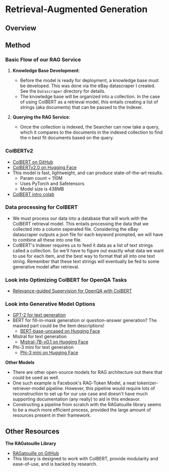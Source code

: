 # Retrieval-Augmented Generation

## Overview

## Method

### Basic Flow of our RAG Service

1. **Knowledge Base Development**: 
   - Before the model is ready for deployment, a knowledge base must be developed. This was done via the eBay datascraper I created. See the `Datascraper` directory for details.
   - The knowledge base will be organized into a collection. In the case of using ColBERT as a retrieval model, this entails creating a list of strings (aka documents) that can be passed to the Indexer.
  
2. **Querying the RAG Service**: 
   - Once the collection is indexed, the Searcher can now take a query, which it compares to the documents in the indexed collection to find the n best fit documents based on the query.


### ColBERTv2
- [ColBERT on GitHub](https://github.com/stanford-futuredata/ColBERT?tab=readme-ov-file)
- [ColBERTv2.0 on Hugging Face](https://huggingface.co/colbert-ir/colbertv2.0)
- This model is fast, lightweight, and can produce state-of-the-art results.
  - Param count = 110M
  - Uses PyTorch and Safetensors
  - Model size is 438MB
- [ColBERT intro colab](https://colab.research.google.com/github/stanford-futuredata/ColBERT/blob/main/docs/intro2new.ipynb#scrollTo=JRiOnzxtwI0j)


### Data processing for ColBERT
- We must process our data into a database that will work with the ColBERT retrieval model. This entails processing the data that we collected into a column seperated file. Considering the eBay datascraper outputs a json file for each keyword prompted, we will have to combine all these into one file.
- ColBERT's Indexer requires us to feed it data as a list of text strings called a collection. So we'll have to figure out exactly what data we want to use for each item, and the best way to format that all into one text string. Remember that these text strings will eventually be fed to some generative model after retrieval. 


### Look into Optimizing ColBERT for OpenQA Tasks
- [Relevance-guided Supervision for OpenQA with ColBERT](https://arxiv.org/abs/2007.00814)


### Look into Generative Model Options
- [GPT-2 for text generation](https://huggingface.co/openai-community/gpt2/tree/main)
- BERT for fill-in-mask generation or question-answer generation? The masked part could be the item descriptions!
  - [BERT-base-uncased on Hugging Face](https://huggingface.co/google-bert/bert-base-uncased/tree/main)
- Mistral for text generation
  - [Mistral-7B-v0.1 on Hugging Face](https://huggingface.co/mistralai/Mistral-7B-v0.1?text=My+name+is+Julien+and+I+like+to)
- Phi-3 mini for text generation
  - [Phi-3 mini on Hugging Face](https://huggingface.co/microsoft/Phi-3-mini-4k-instruct?text=Give+a+seller+description+for+the+following+item+‘Apple+Watch’)

**Other Models**
- There are other open-source models for RAG architecture out there that could be used as well.
- One such example is Facebook's RAG-Token Model, a neat tokenizer-retriever-model pipeline. However, this pipeline would require lots of reconstruction to set up for our use case and doesn't have much supporting documentation (any really) to aid in this endeavor.
- Constructing a pipeline from scratch with the RAGatouille library seems to be a much more efficient process, provided the large amount of resources present in their framework.

## Other Resources
**The RAGatouille Library**
- [RAGatouille on GitHub](https://github.com/bclavie/ragatouille)
- This library is designed to work with ColBERT, provide modularity and ease-of-use, and is backed by research.
